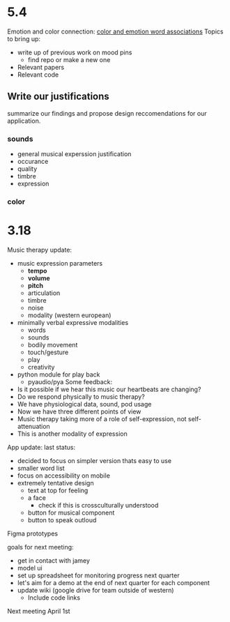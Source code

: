 # 5.4
Emotion and color connection:
[color and emotion word associations](https://link.springer.com/article/10.3758/s13428-015-0598-8)
Topics to bring up:
- write up of previous work on mood pins
	- find repo or make a new one
- Relevant papers
- Relevant code

## Write our justifications
summarize our findings and propose design reccomendations for our application.

### sounds
- general musical experssion justification
- occurance
- quality
- timbre
- expression
### color

# 3.18
Music therapy update:
- music expression parameters
	- **tempo**
	- **volume**
	- **pitch**
	- articulation
	- timbre
	- noise
	- modality (western european)
- minimally verbal expressive modalities
	-  words
	- sounds
	- bodily movement
	- touch/gesture
	- play
	- creativity
- python module for play back
	- pyaudio/pya
Some feedback:
- Is it possible if we hear this music our heartbeats are changing?
- Do we respond physically to music therapy?
- We have physiological data, sound, pod usage
- Now we have three different points of view
- Music therapy taking more of a role of self-expression, not self-attenuation
- This is another modality of expression

App update:
last status: 
- decided to focus on simpler version thats easy to use
- smaller word list
- focus on accessibility on mobile
- extremely tentative design
	- text at top for feeling
	- a face
		- check if this is crossculturally understood
	- button for musical component
	- button to speak outloud

Figma prototypes

goals for next meeting:
- get in contact with jamey
- model ui
- set up spreadsheet for monitoring progress next quarter
- let's aim for a demo at the end of next quarter for each component
- update wiki (google drive for team outside of western)
	- Include code links

Next meeting April 1st